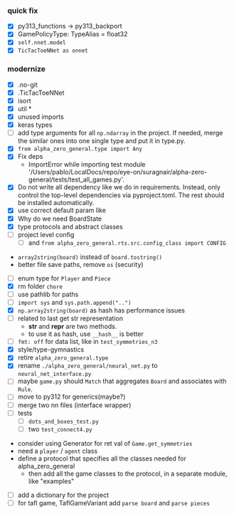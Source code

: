 
### quick fix

- [x] py313_functions  -> py313_backport
- [x] GamePolicyType: TypeAlias = float32
- [x] `self.nnet.model`
- [x] `TicTacToeNNet as onnet`

### modernize

- [x] .no-git
- [x] .TicTacToeNNet
- [x] isort
- [x] util *
- [x] unused imports
- [x] keras types
- [ ] add type arguments for all `np.ndarray` in the project. If needed, merge the similar ones into one single type and put it in type.py.
- [x] `from alpha_zero_general.type import Any`
- [x] Fix deps
  - ImportError while importing test module '/Users/pablo/LocalDocs/repo/eye-on/suragnair/alpha-zero-general/tests/test_all_games.py'.
- [x] Do not write all dependency like we do in requirements. Instead, only control the top-level dependencies via pyproject.toml. The rest should be installed automatically.
- [x] use correct default param like
- [x] Why do we need BoardState
- [x] type protocols and abstract classes
- [ ] project level config
  - [ ] and `from alpha_zero_general.rts.src.config_class import CONFIG`
- `array2string(board)` instead of `board.tostring()`
- better file save paths, remove `os` (security)
- [ ] enum type for `Player` and `Piece`
- [x] rm folder `chore`
- [ ] use pathlib for paths
- [ ] `import sys` and `sys.path.append("..")`
- [x] `np.array2string(board)` as hash has performance issues
- [ ] related to last get str representation
  - __str__ and __repr__ are two methods.
  - to use it as hash, use `__hash__` is better
- [ ] `fmt: off` for data list, like in `test_symmetries_n3`
- [x] style/type-gymnastics
- [x] retire `alpha_zero_general.type`
- [x] rename `./alpha_zero_general/neural_net.py` to `neural_net_interface.py`
- [ ] maybe `game.py` should `Match` that aggregates `Board` and associates with `Rule`.
- [ ] move to py312 for generics(maybe?)
- [ ] merge two nn files (interface wrapper)
- [ ] tests
  - [ ] `dots_and_boxes_test.py`
  - [ ] two `test_connect4.py`
- consider using Generator for ret val of `Game.get_symmetries`
- need a `player` / `agent` class
- define a protocol that specifies all the classes needed for alpha_zero_general
  - then add all the game classes to the protocol, in a separate module, like "examples"
- [ ] add a dictionary for the project
- [ ] for tafl game, TaflGameVariant add `parse board` and `parse pieces`
